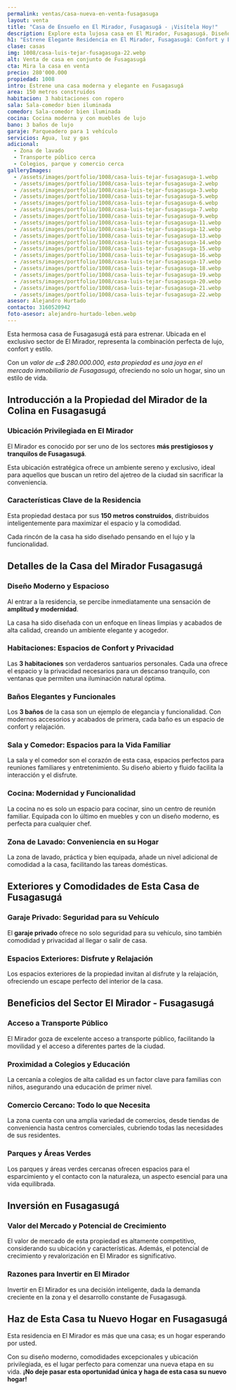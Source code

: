 ```yaml
---
permalink: ventas/casa-nueva-en-venta-fusagasuga
layout: venta
title: "Casa de Ensueño en El Mirador, Fusagasugá - ¡Visítela Hoy!"
description: Explore esta lujosa casa en El Mirador, Fusagasugá. Diseño moderno, comodidades excepcionales. ¡Haga clic para más detalles!
h1: "Estrene Elegante Residencia en El Mirador, Fusagasugá: Confort y Estilo"
clase: casas
img: 1008/casa-luis-tejar-fusagasuga-22.webp
alt: Venta de casa en conjunto de Fusagasugá
cta: Mira la casa en venta
precio: 280'000.000
propiedad: 1008
intro: Estrene una casa moderna y elegante en Fusagasugá
area: 150 metros construidos
habitacion: 3 habitaciones con ropero
sala: Sala-comedor bien iluminada
comedor: Sala-comedor bien iluminada
cocina: Cocina moderna y con muebles de lujo
bano: 3 baños de lujo
garaje: Parqueadero para 1 vehículo
servicios: Agua, luz y gas
adicional:
  - Zona de lavado
  - Transporte público cerca
  - Colegios, parque y comercio cerca
galleryImages:
  - /assets/images/portfolio/1008/casa-luis-tejar-fusagasuga-1.webp
  - /assets/images/portfolio/1008/casa-luis-tejar-fusagasuga-2.webp
  - /assets/images/portfolio/1008/casa-luis-tejar-fusagasuga-3.webp
  - /assets/images/portfolio/1008/casa-luis-tejar-fusagasuga-5.webp
  - /assets/images/portfolio/1008/casa-luis-tejar-fusagasuga-6.webp
  - /assets/images/portfolio/1008/casa-luis-tejar-fusagasuga-7.webp
  - /assets/images/portfolio/1008/casa-luis-tejar-fusagasuga-9.webp
  - /assets/images/portfolio/1008/casa-luis-tejar-fusagasuga-11.webp
  - /assets/images/portfolio/1008/casa-luis-tejar-fusagasuga-12.webp
  - /assets/images/portfolio/1008/casa-luis-tejar-fusagasuga-13.webp
  - /assets/images/portfolio/1008/casa-luis-tejar-fusagasuga-14.webp
  - /assets/images/portfolio/1008/casa-luis-tejar-fusagasuga-15.webp
  - /assets/images/portfolio/1008/casa-luis-tejar-fusagasuga-16.webp
  - /assets/images/portfolio/1008/casa-luis-tejar-fusagasuga-17.webp
  - /assets/images/portfolio/1008/casa-luis-tejar-fusagasuga-18.webp
  - /assets/images/portfolio/1008/casa-luis-tejar-fusagasuga-19.webp
  - /assets/images/portfolio/1008/casa-luis-tejar-fusagasuga-20.webp
  - /assets/images/portfolio/1008/casa-luis-tejar-fusagasuga-21.webp
  - /assets/images/portfolio/1008/casa-luis-tejar-fusagasuga-22.webp
asesor: Alejandro Hurtado
contacto: 3160520942
foto-asesor: alejandro-hurtado-leben.webp
---
```

Esta hermosa casa de Fusagasugá está para estrenar. Ubicada en el exclusivo sector de El Mirador, representa la combinación perfecta de lujo, confort y estilo.

Con un *valor de 💵$ 280.000.000, esta propiedad es una joya en el mercado inmobiliario de Fusagasugá,* ofreciendo no solo un hogar, sino un estilo de vida.

## Introducción a la Propiedad del Mirador de la Colina en Fusagasugá

### Ubicación Privilegiada en El Mirador

El Mirador es conocido por ser uno de los sectores **más prestigiosos y tranquilos de Fusagasugá**.

Esta ubicación estratégica ofrece un ambiente sereno y exclusivo, ideal para aquellos que buscan un retiro del ajetreo de la ciudad sin sacrificar la conveniencia.

### Características Clave de la Residencia

Esta propiedad destaca por sus **150 metros construidos**, distribuidos inteligentemente para maximizar el espacio y la comodidad.

Cada rincón de la casa ha sido diseñado pensando en el lujo y la funcionalidad.

## Detalles de la Casa del Mirador Fusagasugá

### Diseño Moderno y Espacioso

Al entrar a la residencia, se percibe inmediatamente una sensación de **amplitud y modernidad**.

La casa ha sido diseñada con un enfoque en líneas limpias y acabados de alta calidad, creando un ambiente elegante y acogedor.

### Habitaciones: Espacios de Confort y Privacidad

Las **3 habitaciones** son verdaderos santuarios personales. Cada una ofrece el espacio y la privacidad necesarios para un descanso tranquilo, con ventanas que permiten una iluminación natural óptima.

### Baños Elegantes y Funcionales

Los **3 baños** de la casa son un ejemplo de elegancia y funcionalidad. Con modernos accesorios y acabados de primera, cada baño es un espacio de confort y relajación.

### Sala y Comedor: Espacios para la Vida Familiar

La sala y el comedor son el corazón de esta casa, espacios perfectos para reuniones familiares y entretenimiento. Su diseño abierto y fluido facilita la interacción y el disfrute.

### Cocina: Modernidad y Funcionalidad

La cocina no es solo un espacio para cocinar, sino un centro de reunión familiar. Equipada con lo último en muebles y con un diseño moderno, es perfecta para cualquier chef.

### Zona de Lavado: Conveniencia en su Hogar

La zona de lavado, práctica y bien equipada, añade un nivel adicional de comodidad a la casa, facilitando las tareas domésticas.

## Exteriores y Comodidades de Esta Casa de Fusagasugá

### Garaje Privado: Seguridad para su Vehículo

El **garaje privado** ofrece no solo seguridad para su vehículo, sino también comodidad y privacidad al llegar o salir de casa.

### Espacios Exteriores: Disfrute y Relajación

Los espacios exteriores de la propiedad invitan al disfrute y la relajación, ofreciendo un escape perfecto del interior de la casa.

## Beneficios del Sector El Mirador - Fusagasugá

### Acceso a Transporte Público

El Mirador goza de excelente acceso a transporte público, facilitando la movilidad y el acceso a diferentes partes de la ciudad.

### Proximidad a Colegios y Educación

La cercanía a colegios de alta calidad es un factor clave para familias con niños, asegurando una educación de primer nivel.

### Comercio Cercano: Todo lo que Necesita

La zona cuenta con una amplia variedad de comercios, desde tiendas de conveniencia hasta centros comerciales, cubriendo todas las necesidades de sus residentes.

### Parques y Áreas Verdes

Los parques y áreas verdes cercanas ofrecen espacios para el esparcimiento y el contacto con la naturaleza, un aspecto esencial para una vida equilibrada.

## Inversión en Fusagasugá

### Valor del Mercado y Potencial de Crecimiento

El valor de mercado de esta propiedad es altamente competitivo, considerando su ubicación y características. Además, el potencial de crecimiento y revalorización en El Mirador es significativo.

### Razones para Invertir en El Mirador

Invertir en El Mirador es una decisión inteligente, dada la demanda creciente en la zona y el desarrollo constante de Fusagasugá.

## Haz de Esta Casa tu Nuevo Hogar en Fusagasugá

Esta residencia en El Mirador es más que una casa; es un hogar esperando por usted.

Con su diseño moderno, comodidades excepcionales y ubicación privilegiada, es el lugar perfecto para comenzar una nueva etapa en su vida. **¡No deje pasar esta oportunidad única y haga de esta casa su nuevo hogar!**
